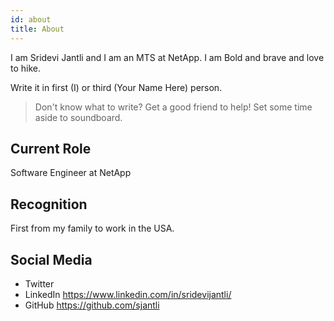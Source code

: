```yaml
---
id: about
title: About
---
```

I am Sridevi Jantli and I am an MTS at NetApp. I am Bold and brave and love to hike.

Write it in first (I) or third (Your Name Here) person.

> Don't know what to write? Get a good friend to help! Set some time aside to soundboard.

## Current Role

Software Engineer at NetApp

## Recognition

First from my family to work in the USA.

## Social Media

- Twitter
- LinkedIn https://www.linkedin.com/in/sridevijantli/
- GitHub https://github.com/sjantli
